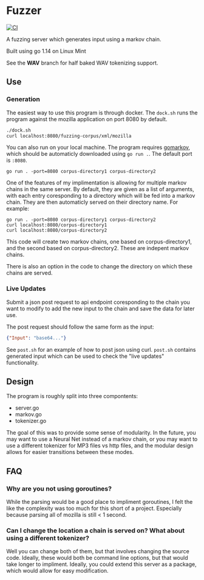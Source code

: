 # Fuzzer
[![CI](https://github.com/baileywickham/fuzzer/actions/workflows/build.yml/badge.svg)](https://github.com/baileywickham/fuzzer/actions/workflows/build.yml)

A fuzzing server which generates input using a markov chain. 

Built using go 1.14 on Linux Mint

See the **WAV** branch for half baked WAV tokenizing support.

## Use

### Generation
The easiest way to use this program is through docker. The `dock.sh` runs the program against the mozilla application on port 8080 by default.
```bash
./dock.sh
curl localhost:8080/fuzzing-corpus/xml/mozilla
```

You can also run on your local machine. The program requires [gomarkov](https://github.com/mb-14/gomarkov), which should be automaticly downloaded using `go run .`. The default port is `:8080`.
```golang
go run . -port=8080 corpus-directory1 corpus-directory2
```


One of the features of my implimentation is allowing for multiple markov chains in the same server. By default, they are given as a list of arguments, with each entry coresponding to a directory which will be fed into a markov chain. They are then automaticly served on their directory name. For example:
```golang
go run . -port=8080 corpus-directory1 corpus-directory2
curl localhost:8080/corpus-directory1
curl localhost:8080/corpus-directory2
```
This code will create two markov chains, one based on corpus-directory1, and the second based on corpus-directory2. These are indepent markov chains.

There is also an option in the code to change the directory on which these chains are served.

### Live Updates
Submit a json post request to api endpoint coresponding to the chain you want to modify to add the new input to the chain and save the data for later use.

The post request should follow the same form as the input:
```json
{"Input": "base64..."}
```

See `post.sh` for an example of how to post json using curl. `post.sh` contains generated input which can be used to check the "live updates" functionality.

## Design
The program is roughly split into three compontents:
- server.go
- markov.go
- tokenizer.go

The goal of this was to provide some sense of modularity. In the future, you may want to use a Neural Net instead of a markov chain, or you may want to use a different tokenizer for MP3 files vs http files, and the modular design allows for easier transitions between these modes.

## FAQ

### Why are you not using goroutines?
While the parsing would be a good place to impliment goroutines, I felt the like the complexity was too much for this short of a project. Especially because parsing all of mozilla is still < 1 second.

### Can I change the location a chain is served on? What about using a different tokenizer?
Well you can change both of them, but that involves changing the source code. Ideally, these would both be command line options, but that would take longer to impliment. Ideally, you could extend this server as a package, which would allow for easy modification.
